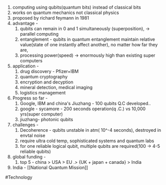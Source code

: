 1. computing using qubits(quantum bits) instead of classical bits
2. works on quantum mechanics not classical physics
3. proposed by richard feymann in 1981
4. advantage - 
	1. qubits can remain in 0 and 1 simultaneously (superposition), -> parallel computing
	2. entanglement - qubits in quantum entanglement maintain relative value(state of one instantly affect another), no matter how far they are,
	3. processing power(speed) -> enormously high than existing super computers
5. application - 
	1. drug discovery - Pfizer+IBM
	2. quantum cryptography
	3. encryption and decyption
	4. mineral detection, medical imaging
	5. logistics management
6. Progress so far - 
	1. Google, IBM and china's Jiuzhang - 100 qubits Q.C developed..
	2. google - sycamore - 200 seconds operation(q .C.) vs 10,000 yrs(super computer)
	3. jiuzhang- photonic qubits
7. challenges - 
	1. Decoherence - qubits unstable in atm( 10^-4 seconds), destroyed in envtal noise
	2. require ultra cold temp, sophisticated systems and quantum labs
	3. for one reliable logical qubit, multiple qubits are required(100 -> 4-5 reliable qubits)
8. global funding  - 
	1. top 5 - china > USA > EU .> {UK + japan + canada} > India
9. India - [[National Quantum Mission]]



#Technology 